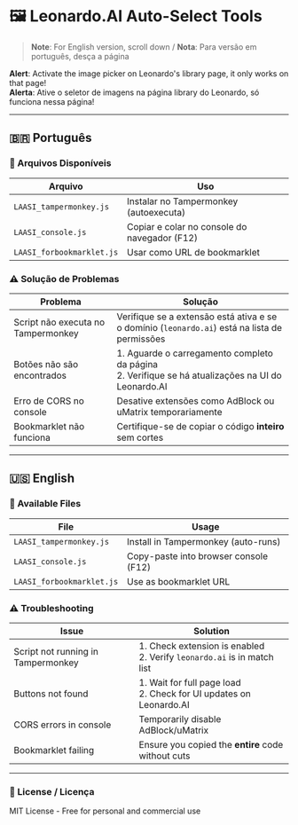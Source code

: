# 🖼️ Leonardo.AI Auto-Select Tools

> **Note**: For English version, scroll down / **Nota**: Para versão em português, desça a página

**Alert**: Activate the image picker on Leonardo's library page, it only works on that page!<br>
**Alerta**: Ative o seletor de imagens na página library do Leonardo, só funciona nessa página!

---

## 🇧🇷 Português

### 📁 Arquivos Disponíveis
| Arquivo | Uso |
|---------|-----|
| `LAASI_tampermonkey.js` | Instalar no Tampermonkey (autoexecuta) |
| `LAASI_console.js` | Copiar e colar no console do navegador (F12) |
| `LAASI_forbookmarklet.js` | Usar como URL de bookmarklet |

### ⚠️ Solução de Problemas
| Problema | Solução |
|----------|---------|
| Script não executa no Tampermonkey | Verifique se a extensão está ativa e se o domínio (`leonardo.ai`) está na lista de permissões |
| Botões não são encontrados | 1. Aguarde o carregamento completo da página<br>2. Verifique se há atualizações na UI do Leonardo.AI |
| Erro de CORS no console | Desative extensões como AdBlock ou uMatrix temporariamente |
| Bookmarklet não funciona | Certifique-se de copiar o código **inteiro** sem cortes |

---

## 🇺🇸 English

### 📁 Available Files
| File | Usage |
|------|-------|
| `LAASI_tampermonkey.js` | Install in Tampermonkey (auto-runs) |
| `LAASI_console.js` | Copy-paste into browser console (F12) |
| `LAASI_forbookmarklet.js` | Use as bookmarklet URL |

### ⚠️ Troubleshooting
| Issue | Solution |
|-------|----------|
| Script not running in Tampermonkey | 1. Check extension is enabled<br>2. Verify `leonardo.ai` is in match list |
| Buttons not found | 1. Wait for full page load<br>2. Check for UI updates on Leonardo.AI |
| CORS errors in console | Temporarily disable AdBlock/uMatrix |
| Bookmarklet failing | Ensure you copied the **entire** code without cuts |

---

### 📜 License / Licença
MIT License - Free for personal and commercial use
